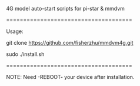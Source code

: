 4G model auto-start scripts for pi-star & mmdvm

=====================================

Usage:

git clone https://github.com/fisherzhu/mmdvm4g.git

sudo ./install.sh

=====================================

NOTE: Need -REBOOT- your device after installation.
